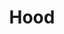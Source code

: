 ---
description: back to...
featured_image: a152e9336u05e70687c572914c950e32.jpg
keywords: [CS, HUST]
title: Hood
weight: 1
#menus: "main"
# list pages require at least one image to be displayed.
---